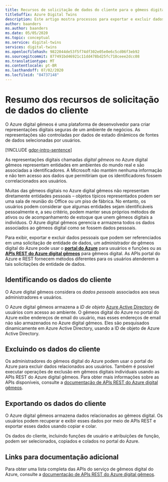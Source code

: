 ```yaml
---
title: Recursos de solicitação de dados do cliente para o gêmeos digital do Azure
titleSuffix: Azure Digital Twins
description: Este artigo mostra processos para exportar e excluir dados pessoais no Azure digital gêmeos.
author: baanders
ms.author: baanders
ms.date: 05/05/2020
ms.topic: conceptual
ms.service: digital-twins
services: digital-twins
ms.openlocfilehash: 9822044de53f5f74df302e05e0e6c5cd06f3eb92
ms.sourcegitcommit: 877491bd46921c11dd478bd25fc718ceee2dcc08
ms.translationtype: MT
ms.contentlocale: pt-BR
ms.lasthandoff: 07/02/2020
ms.locfileid: "84737148"
---
```

# <a name="summary-of-customer-data-request-features"></a>Resumo dos recursos de solicitação de dados do cliente

O Azure digital gêmeos é uma plataforma de desenvolvedor para criar representações digitais seguras de um ambiente de negócios. As representações são controladas por dados de estado dinâmicos de fontes de dados selecionadas por usuários.

[!INCLUDE [gdpr-intro-sentence](../../includes/gdpr-intro-sentence.md)]

As representações digitais chamadas *digital gêmeos* no Azure digital gêmeos representam entidades em ambientes do mundo real e são associadas a identificadores. A Microsoft não mantém nenhuma informação e não tem acesso aos dados que permitiriam que os identificadores fossem correlacionados aos usuários. 

Muitas das gêmeos digitais no Azure digital gêmeos não representam diretamente entidades pessoais – objetos típicos representados podem ser uma sala de reunião do Office ou um piso de fábrica. No entanto, os usuários podem considerar que algumas entidades sejam identificáveis pessoalmente e, a seu critério, podem manter seus próprios métodos de ativos ou de acompanhamento de estoque que unem gêmeos digitais a indivíduos. O Azure digital gêmeos gerencia e armazena todos os dados associados ao gêmeos digital como se fossem dados pessoais.

Para exibir, exportar e excluir dados pessoais que podem ser referenciados em uma solicitação de entidade de dados, um administrador de gêmeos digital do Azure pode usar o [**portal do Azure**](https://portal.azure.com/) para usuários e funções ou as [**APIs REST do Azure digital gêmeos**](how-to-use-apis-sdks.md) para gêmeos digital. As APIs portal do Azure e REST fornecem métodos diferentes para os usuários atenderem a tais solicitações de entidade de dados.

## <a name="identifying-customer-data"></a>Identificando os dados do cliente

O Azure digital gêmeos considera os *dados pessoais* associados aos seus administradores e usuários. 

O Azure digital gêmeos armazena a *ID de objeto* [Azure Active Directory](../active-directory/fundamentals/active-directory-whatis.md) de usuários com acesso ao ambiente. O gêmeos digital do Azure no portal do Azure exibe endereços de email do usuário, mas esses endereços de email não são armazenados no Azure digital gêmeos. Eles são pesquisados dinamicamente em Azure Active Directory, usando a ID de objeto de Azure Active Directory.

## <a name="deleting-customer-data"></a>Excluindo os dados do cliente

Os administradores do gêmeos digital do Azure podem usar o portal do Azure para excluir dados relacionados aos usuários. Também é possível executar operações de exclusão em gêmeos digitais individuais usando as APIs REST do Azure digital gêmeos. Para obter mais informações sobre as APIs disponíveis, consulte a [documentação de APIs REST do Azure digital gêmeos](https://docs.microsoft.com/rest/api/azure-digitaltwins/).

## <a name="exporting-customer-data"></a>Exportando os dados do cliente

O Azure digital gêmeos armazena dados relacionados ao gêmeos digital. Os usuários podem recuperar e exibir esses dados por meio de APIs REST e exportar esses dados usando copiar e colar. 

Os dados do cliente, incluindo funções de usuário e atribuições de função, podem ser selecionados, copiados e colados no portal do Azure. 

## <a name="links-to-additional-documentation"></a>Links para documentação adicional

Para obter uma lista completa das APIs do serviço de gêmeos digital do Azure, consulte a [documentação de APIs REST do Azure digital gêmeos](https://docs.microsoft.com/rest/api/azure-digitaltwins/).